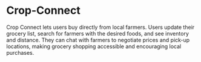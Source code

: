 # Crop-Connect
Crop Connect lets users buy directly from local farmers. Users update their grocery list, search for farmers with the desired foods, and see inventory and distance. They can chat with farmers to negotiate prices and pick-up locations, making grocery shopping accessible and encouraging local purchases.
